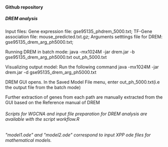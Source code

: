 #### Github repository

##### DREM analysis
Input files: 
Gene expression file: gse95135_phdrem_5000.txt;
TF-Gene association file:  mouse_predicted.txt.gz;
Arguments setttings file for DREM: gse95135_drem_arg_ph5000.txt;

Running DREM in batch mode: java -mx1024M -jar drem.jar -b gse95135_drem_arg_ph5000.txt out_ph_5000.txt

Visualizing output model: Run the following command 
java -mx1024M -jar drem.jar -d gse95135_drem_arg_ph5000.txt

DREM GUI opens. In the Saved Model File menu, enter out_ph_5000.txt(i.e the output file from the batch mode)

Further extraction of genes from each path are manually extracted from the GUI based on the Reference manual of DREM

###### Scripts for WGCNA and input file preparation for DREM analysis are available with the script workflow.R

###### "model1.ode" and "model2.ode" correspond to input XPP ode files for mathematical models.



